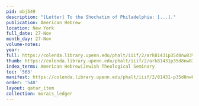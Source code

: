 ```yaml
---
pid: obj549
description: "[Letter] To the Shochatim of Philadelphia: [...]."
publication: American Hebrew
location: New York
full_date: 27-Nov
month_day: 27-Nov
volume-notes:
year:
full: https://colenda.library.upenn.edu/phalt/iiif/2/ark81431p35d8nw83%2FSHA256E-s6794167--1ef0b0a9059af74e82a322472631f56ac6411fdf6d2f7c4cbc03230fbbc8a6d9.jpeg/full/3500,/0/default.jpg
thumb: https://colenda.library.upenn.edu/phalt/iiif/2/ark81431p35d8nw83%2FSHA256E-s6794167--1ef0b0a9059af74e82a322472631f56ac6411fdf6d2f7c4cbc03230fbbc8a6d9.jpeg/full/!200,200/0/default.jpg
index_terms: American Hebrew|Jewish Theological Seminary
toc: '563'
manifest: https://colenda.library.upenn.edu/phalt/iiif/2/81431-p35d8nw83/manifest
order: '548'
layout: qatar_item
collection: morais_ledger
---
```

